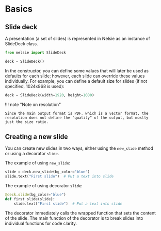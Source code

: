 
# Basics

## Slide deck

A presentation (a set of slides) is represented in Nelsie as an instance of SlideDeck class.

```python
from nelsie import SlideDeck

deck = SlideDeck()
```

In the constructor, you can define some values that will later be used as defaults for each slide; however, each slide can override these values individually. For example, you can define a default size for slides (if not specified, 1024x968 is used):

```python
deck = SlideDeck(width=1920, height=1080)
```

!!! note "Note on resolution"

    Since the main output format is PDF, which is a vector format, the resolution does not define the "quality" of the output, but mostly just the size ratio.


## Creating a new slide

You can create new slides in two ways, either using the `new_slide` method or using a decorator `slide`.

The example of using `new_slide`:

```python
slide = deck.new_slide(bg_color="blue")
slide.text("First slide")  # Put a text into slide
```

The example of using decorator `slide`:

```python
@deck.slide(bg_color="blue")
def first_slide(slide):
    slide.text("First slide")  # Put a text into slide
```

The decorator immediately calls the wrapped function that sets the content of the slide. The main function of the decorator is to break slides into individual functions for code clarity.


